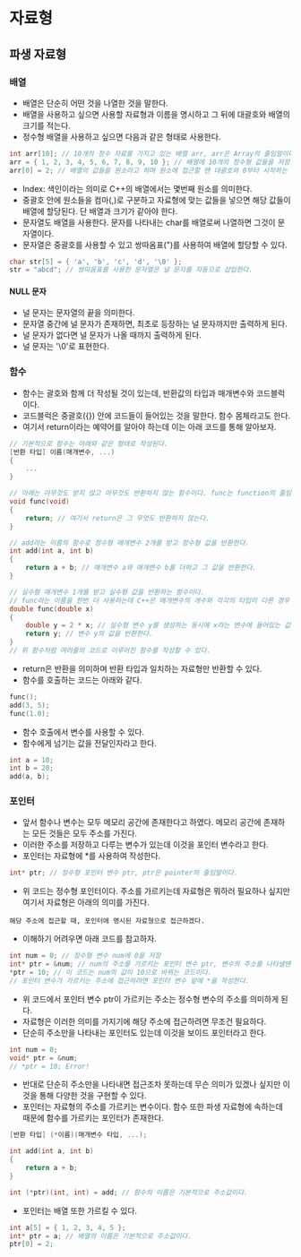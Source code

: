 # 자료형
## 파생 자료형
### 배열
- 배열은 단순히 어떤 것을 나열한 것을 말한다.
- 배열을 사용하고 싶으면 사용할 자료형과 이름을 명시하고 그 뒤에 대괄호와 배열의 크기를 적는다.
- 정수형 배열을 사용하고 싶으면 다음과 같은 형태로 사용한다.

```cpp
int arr[10]; // 10개의 정수 자료를 가지고 있는 배열 arr, arr은 Array의 줄임말이다.
arr = { 1, 2, 3, 4, 5, 6, 7, 8, 9, 10 }; // 배열에 10개의 정수형 값들을 저장
arr[0] = 2; // 배열의 값들을 원소라고 하며 원소에 접근할 땐 대괄호와 0부터 시작하는 인덱스를 사용해 접근한다.
```

- Index: 색인이라는 의미로 C++의 배열에서는 몇번째 원소를 의미한다.
- 중괄호 안에 원소들을 컴마(,)로 구분하고 자료형에 맞는 값들을 넣으면 해당 값들이 배열에 할당된다. 단 배열과 크기가 같아야 한다.
- 문자열도 배열을 사용한다. 문자를 나타내는 char를 배열로써 나열하면 그것이 문자열이다.
- 문자열은 중괄호를 사용할 수 있고 쌍따옴표(")를 사용하여 배열에 할당할 수 있다.

```cpp
char str[5] = { 'a', 'b', 'c', 'd', '\0' };
str = "abcd"; // 쌍따옴표를 사용한 문자열은 널 문자를 자동으로 삽입한다.
```

#### NULL 문자
- 널 문자는 문자열의 끝을 의미한다.
- 문자열 중간에 널 문자가 존재하면, 최초로 등장하는 널 문자까지만 출력하게 된다.
- 널 문자가 없다면 널 문자가 나올 때까지 출력하게 된다.
- 널 문자는 '\0'로 표현한다.
### 함수
- 함수는 괄호와 함께 더 작성될 것이 있는데, 반환값의 타입과 매개변수와 코드블럭이다.
- 코드블럭은 중괄호({}) 안에 코드들이 들어있는 것을 말한다. 함수 몸체라고도 한다.
- 여기서 return이라는 예약어를 알아야 하는데 이는 아래 코드를 통해 알아보자.

```cpp
// 기본적으로 함수는 아래와 같은 형태로 작성된다.
[반환 타입] 이름(매개변수, ...)
{
    ...
}

// 아래는 아무것도 받지 않고 아무것도 반환하지 않는 함수이다. func는 function의 줄임말이다.
void func(void)
{
    return; // 여기서 return은 그 무엇도 반환하지 않는다.
}

// add라는 이름의 함수로 정수형 매개변수 2개를 받고 정수형 값을 반환한다.
int add(int a, int b)
{
    return a + b; // 매개변수 a와 매개변수 b를 더하고 그 값을 반환한다.
}

// 실수형 매개변수 1개를 받고 실수형 값을 반환하는 함수이다.
// func라는 이름을 한번 더 사용하는데 C++은 매개변수의 개수와 각각의 타입이 다른 경우 서로 다른 함수로 취급한다.
double func(double x)
{
    double y = 2 * x; // 실수형 변수 y를 생성하는 동시에 x라는 변수에 들어있는 값에 2를 곱한 후 저장한다.
    return y; // 변수 y의 값을 반환한다.
}
// 위 함수처럼 여러줄의 코드로 이루어진 함수를 작성할 수 있다.
```

- return은 반환을 의미하며 반환 타입과 일치하는 자료형만 반환할 수 있다.
- 함수를 호출하는 코드는 아래와 같다.

```cpp
func();
add(3, 5);
func(1.0);
```

- 함수 호출에서 변수를 사용할 수 있다.
- 함수에게 넘기는 값을 전달인자라고 한다.

```cpp
int a = 10;
int b = 20;
add(a, b);
```
### 포인터
- 앞서 함수나 변수는 모두 메모리 공간에 존재한다고 하였다. 메모리 공간에 존재하는 모든 것들은 모두 주소를 가진다.
- 이러한 주소를 저장하고 다루는 변수가 있는데 이것을 포인터 변수라고 한다.
- 포인터는 자료형에 *를 사용하여 작성한다.

```cpp
int* ptr; // 정수형 포인터 변수 ptr, ptr은 pointer의 줄임말이다.
```

- 위 코드는 정수형 포인터이다. 주소를 가르키는데 자료형은 뭐하러 필요하나 싶지만 여기서 자료형은 아래의 의미를 가진다.

```해당 주소에 접근할 때, 포인터에 명시된 자료형으로 접근하겠다.```

- 이해하기 어려우면 아래 코드를 참고하자.

```cpp
int num = 0; // 정수형 변수 num에 0을 저장
int* ptr = &num; // num의 주소를 가르키는 포인터 변수 ptr, 변수의 주소를 나타낼땐 변수의 이름 앞에 &를 작성한다.
*ptr = 10; // 이 코드는 num의 값이 10으로 바뀌는 코드이다.
// 포인터 변수가 가르키는 주소에 접근하려면 포인터 변수 앞에 *을 작성한다.
```

- 위 코드에서 포인터 변수 ptr이 가르키는 주소는 정수형 변수의 주소를 의미하게 된다.
- 자료형은 이러한 의미를 가지기에 해당 주소에 접근하려면 무조건 필요하다.
- 단순히 주소만을 나타내는 포인터도 있는데 이것을 보이드 포인터라고 한다.

```cpp
int num = 0;
void* ptr = &num;
// *ptr = 10; Error!
```

- 반대로 단순히 주소만을 나타내면 접근조차 못하는데 무슨 의미가 있겠나 싶지만 이것을 통해 다양한 것을 구현할 수 있다.
- 포인터는 자료형의 주소를 가르키는 변수이다. 함수 또한 파생 자료형에 속하는데 때문에 함수를 가르키는 포인터가 존재한다.

```cpp
[반환 타입] (*이름)(매개변수 타입, ...);

int add(int a, int b)
{
    return a + b;
}

int (*ptr)(int, int) = add; // 함수의 이름은 기본적으로 주소값이다.
```

- 포인터는 배열 또한 가르킬 수 있다.

```cpp
int a[5] = { 1, 2, 3, 4, 5 };
int* ptr = a; // 배열의 이름은 기본적으로 주소값이다.
ptr[0] = 2;
```
